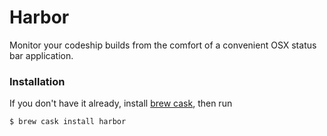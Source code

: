# Harbor

Monitor your codeship builds from the comfort of a convenient OSX status bar application.

### Installation

If you don't have it already, install [brew cask](https://caskroom.github.io/), then run

```
$ brew cask install harbor
```
